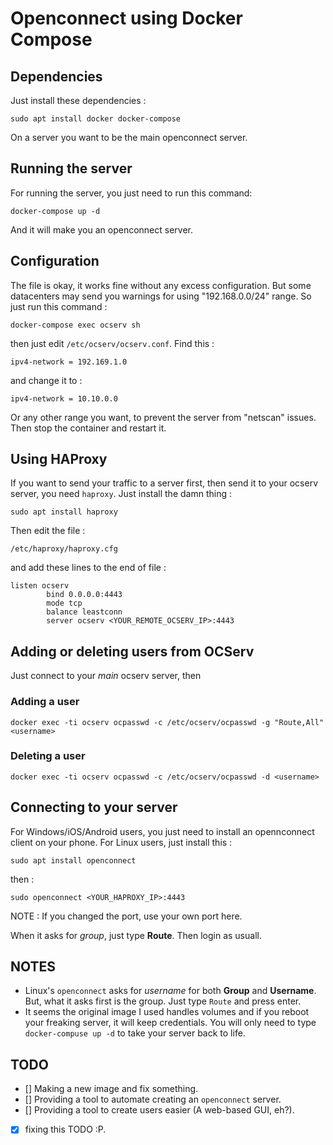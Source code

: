 # Openconnect using Docker Compose 

## Dependencies 

Just install these dependencies : 

```
sudo apt install docker docker-compose 
``` 

On a server you want to be the main openconnect server. 

## Running the server 

For running the server, you just need to run this command: 

```
docker-compose up -d
``` 

And it will make you an openconnect server. 

## Configuration 

The file is okay, it works fine without any excess configuration. But some datacenters may send you warnings for using "192.168.0.0/24" range. So just run this command : 

```
docker-compose exec ocserv sh 
``` 

then just edit `/etc/ocserv/ocserv.conf`. Find this : 

```
ipv4-network = 192.169.1.0
```

and change it to : 

```
ipv4-network = 10.10.0.0 
``` 

Or any other range you want, to prevent the server from "netscan" issues. Then stop the container and restart it. 

## Using HAProxy 

If you want to send your traffic to a server first, then send it to your ocserv server, you need `haproxy`. 
Just install the damn thing : 

```
sudo apt install haproxy
``` 

Then edit the file : 

```
/etc/haproxy/haproxy.cfg 
``` 

and add these lines to the end of file : 

```
listen ocserv
        bind 0.0.0.0:4443
        mode tcp
        balance leastconn
        server ocserv <YOUR_REMOTE_OCSERV_IP>:4443
``` 

## Adding or deleting users from OCServ 

Just connect to your *main* ocserv server, then 

### Adding a user 

```
docker exec -ti ocserv ocpasswd -c /etc/ocserv/ocpasswd -g "Route,All" <username>
``` 

### Deleting a user 

```
docker exec -ti ocserv ocpasswd -c /etc/ocserv/ocpasswd -d <username>
``` 


## Connecting to your server 

For Windows/iOS/Android users, you just need to install an opennconnect client on your phone. For Linux users, just install this : 

```
sudo apt install openconnect 
``` 

then : 

```
sudo openconnect <YOUR_HAPROXY_IP>:4443 
``` 

NOTE : If you changed the port, use your own port here. 

When it asks for *group*, just type **Route**. Then login as usuall. 

## NOTES 

* Linux's `openconnect` asks for _username_ for both __Group__ and __Username__. But, what it asks first is the group. Just type `Route` and press enter. 
* It seems the original image I used handles volumes and if you reboot your freaking server, it will keep credentials. You will only need to type `docker-compuse up -d` to take your server back to life.

## TODO 

- [] Making a new image and fix something. 
- [] Providing a tool to automate creating an `openconnect` server. 
- [] Providing a tool to create users easier (A web-based GUI, eh?).  
- [x] fixing this TODO :P. 
